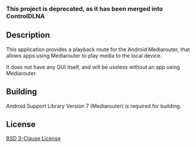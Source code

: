 ### This project is deprecated, as it has been merged into ControlDLNA

## Description

This application provides a playback route for the Android Mediarouter, that allows apps using Mediarouter to play media to the local device.

It does not have any GUI itself, and will be useless without an app using Mediarouter.

## Building

Android Support Library Version 7 (Mediarouter) is required for building.

## License

[BSD 3-Clause License](LICENSE.md)
